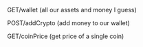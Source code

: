 GET/wallet (all our assets and money I guess)

POST/addCrypto (add money to our wallet)

GET/coinPrice (get price of a single coin)

